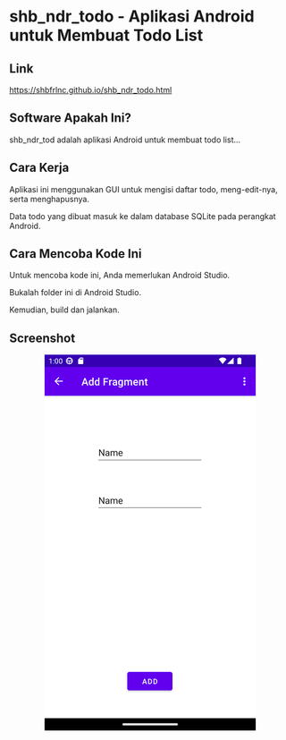 # shb_ndr_todo - Aplikasi Android untuk Membuat Todo List

## Link

https://shbfrlnc.github.io/shb_ndr_todo.html

## Software Apakah Ini?

shb_ndr_tod adalah aplikasi Android untuk membuat todo list...

## Cara Kerja

Aplikasi ini menggunakan GUI untuk mengisi daftar todo, meng-edit-nya, serta menghapusnya.

Data todo yang dibuat masuk ke dalam database SQLite pada perangkat Android.

## Cara Mencoba Kode Ini

Untuk mencoba kode ini, Anda memerlukan Android Studio.

Bukalah folder ini di Android Studio.

Kemudian, build dan jalankan.

## Screenshot

<p align="center">
  <img src=".readme-assets/shb_ndr_todo-2.png?raw=true" />
</p>
